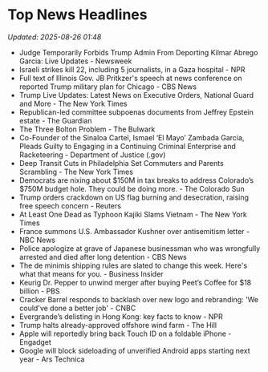 # Top News Headlines

_Updated: 2025-08-26 01:48_

- Judge Temporarily Forbids Trump Admin From Deporting Kilmar Abrego Garcia: Live Updates - Newsweek
- Israeli strikes kill 22, including 5 journalists, in a Gaza hospital - NPR
- Full text of Illinois Gov. JB Pritkzer's speech at news conference on reported Trump military plan for Chicago - CBS News
- Trump Live Updates: Latest News on Executive Orders, National Guard and More - The New York Times
- Republican-led committee subpoenas documents from Jeffrey Epstein estate - The Guardian
- The Three Bolton Problem - The Bulwark
- Co-Founder of the Sinaloa Cartel, Ismael ‘El Mayo’ Zambada Garcia, Pleads Guilty to Engaging in a Continuing Criminal Enterprise and Racketeering - Department of Justice (.gov)
- Deep Transit Cuts in Philadelphia Set Commuters and Parents Scrambling - The New York Times
- Democrats are nixing about $150M in tax breaks to address Colorado’s $750M budget hole. They could be doing more. - The Colorado Sun
- Trump orders crackdown on US flag burning and desecration, raising free speech concern - Reuters
- At Least One Dead as Typhoon Kajiki Slams Vietnam - The New York Times
- France summons U.S. Ambassador Kushner over antisemitism letter - NBC News
- Police apologize at grave of Japanese businessman who was wrongfully arrested and died after long detention - CBS News
- The de minimis shipping rules are slated to change this week. Here's what that means for you. - Business Insider
- Keurig Dr. Pepper to unwind merger after buying Peet’s Coffee for $18 billion - PBS
- Cracker Barrel responds to backlash over new logo and rebranding: 'We could've done a better job' - CNBC
- Evergrande’s delisting in Hong Kong: key facts to know - NPR
- Trump halts already-approved offshore wind farm - The Hill
- Apple will reportedly bring back Touch ID on a foldable iPhone - Engadget
- Google will block sideloading of unverified Android apps starting next year - Ars Technica